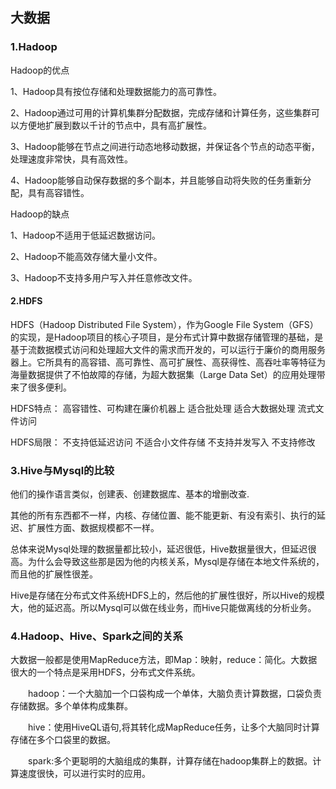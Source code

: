 ## 大数据
### 1.Hadoop
Hadoop的优点

1、Hadoop具有按位存储和处理数据能力的高可靠性。

2、Hadoop通过可用的计算机集群分配数据，完成存储和计算任务，这些集群可以方便地扩展到数以千计的节点中，具有高扩展性。

3、Hadoop能够在节点之间进行动态地移动数据，并保证各个节点的动态平衡，处理速度非常快，具有高效性。

4、Hadoop能够自动保存数据的多个副本，并且能够自动将失败的任务重新分配，具有高容错性。

Hadoop的缺点

1、Hadoop不适用于低延迟数据访问。

2、Hadoop不能高效存储大量小文件。

3、Hadoop不支持多用户写入并任意修改文件。

#### 2.HDFS
HDFS（Hadoop Distributed File System），作为Google File System（GFS）的实现，是Hadoop项目的核心子项目，是分布式计算中数据存储管理的基础，是基于流数据模式访问和处理超大文件的需求而开发的，可以运行于廉价的商用服务器上。它所具有的高容错、高可靠性、高可扩展性、高获得性、高吞吐率等特征为海量数据提供了不怕故障的存储，为超大数据集（Large Data Set）的应用处理带来了很多便利。

HDFS特点：
高容错性、可构建在廉价机器上
适合批处理
适合大数据处理
流式文件访问

HDFS局限：
不支持低延迟访问
不适合小文件存储
不支持并发写入
不支持修改

### 3.Hive与Mysql的比较

他们的操作语言类似，创建表、创建数据库、基本的增删改查.

其他的所有东西都不一样，内核、存储位置、能不能更新、有没有索引、执行的延迟、扩展性方面、数据规模都不一样。

总体来说Mysql处理的数据量都比较小，延迟很低，Hive数据量很大，但延迟很高。为什么会导致这些那是因为他的内核关系，Mysql是存储在本地文件系统的，而且他的扩展性很差。

Hive是存储在分布式文件系统HDFS上的，然后他的扩展性很好，所以Hive的规模大，他的延迟高。所以Mysql可以做在线业务，而Hive只能做离线的分析业务。

### 4.Hadoop、Hive、Spark之间的关系
大数据一般都是使用MapReduce方法，即Map：映射，reduce：简化。大数据很大的一个特点是采用HDFS，分布式文件系统。

　　hadoop：一个大脑加一个口袋构成一个单体，大脑负责计算数据，口袋负责存储数据。多个单体构成集群。

　　hive：使用HiveQL语句,将其转化成MapReduce任务，让多个大脑同时计算存储在多个口袋里的数据。

　　spark:多个更聪明的大脑组成的集群，计算存储在hadoop集群上的数据。计算速度很快，可以进行实时的应用。